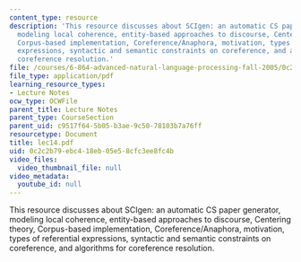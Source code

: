 ```yaml
---
content_type: resource
description: 'This resource discusses about SCIgen: an automatic CS paper generator,
  modeling local coherence, entity-based approaches to discourse, Centering theory,
  Corpus-based implementation, Coreference/Anaphora, motivation, types of referential
  expressions, syntactic and semantic constraints on coreference, and algorithms for
  coreference resolution.'
file: /courses/6-864-advanced-natural-language-processing-fall-2005/0c2c2b79ebc418eb05e58cfc3ee8fc4b_lec14.pdf
file_type: application/pdf
learning_resource_types:
- Lecture Notes
ocw_type: OCWFile
parent_title: Lecture Notes
parent_type: CourseSection
parent_uid: c9517f64-5b05-b3ae-9c50-78103b7a76ff
resourcetype: Document
title: lec14.pdf
uid: 0c2c2b79-ebc4-18eb-05e5-8cfc3ee8fc4b
video_files:
  video_thumbnail_file: null
video_metadata:
  youtube_id: null
---
```

This resource discusses about SCIgen: an automatic CS paper generator, modeling local coherence, entity-based approaches to discourse, Centering theory, Corpus-based implementation, Coreference/Anaphora, motivation, types of referential expressions, syntactic and semantic constraints on coreference, and algorithms for coreference resolution.

